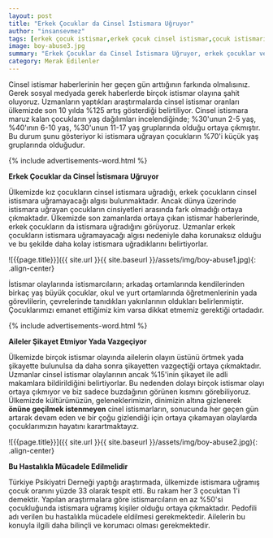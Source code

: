 ```yaml
---
layout: post
title: "Erkek Çocuklar da Cinsel İstismara Uğruyor"
author: "insansevmez"
tags: [erkek çocuk istismar,erkek çocuk cinsel istismar,çocuk istismarı,cinsel istismar,istismar aileler,pedofili,toplumsal sorunlar]
image: boy-abuse3.jpg
summary: "Erkek Çocuklar da Cinsel İstismara Uğruyor, erkek çocuklar ve istismar,Alileler istismarı Şikayet Etmiyor Yada Vazgeçiyor,Türkiye Psikiyatri Derneği araştırması"
category: Merak Edilenler
---
```


Cinsel istismar haberlerinin her geçen gün arttığının farkında olmalısınız. Gerek sosyal medyada gerek haberlerde birçok istismar olayına şahit oluyoruz. Uzmanların yaptıkları araştırmalarda cinsel istismar oranları ülkemizde son 10 yılda %125 artış gösterdiği belirtiliyor. Cinsel istismara maruz kalan çocukların yaş dağılımları incelendiğinde; %30'unun 2-5 yaş, %40'ının 6-10 yaş, %30'unun 11-17 yaş gruplarında olduğu ortaya çıkmıştır. Bu durum şunu gösteriyor ki istismara uğrayan çocukların %70'i küçük yaş gruplarında olduğudur.

{% include advertisements-word.html %}

**Erkek Çocuklar da Cinsel İstismara Uğruyor**

Ülkemizde kız çocukların cinsel istismara uğradığı, erkek çocukların cinsel istismara uğramayacağı algısı bulunmaktadır. Ancak dünya üzerinde istismara uğrayan çocukların cinsiyetleri arasında fark olmadığı ortaya çıkmaktadır. Ülkemizde son zamanlarda ortaya çıkan istismar haberlerinde, erkek çocukların da istismara uğradığını görüyoruz. Uzmanlar erkek çocukların istismara uğramayacağı algısı nedeniyle daha korunaksız olduğu ve bu şekilde daha kolay istismara uğradıklarını belirtiyorlar. 

![{{page.title}}]({{ site.url }}{{ site.baseurl }}/assets/img/boy-abuse1.jpg){: .align-center}

İstismar olaylarında istismarcıların; arkadaş ortamlarında kendilerinden birkaç yaş büyük çocuklar, okul ve yurt ortamlarında öğretmenlerinin yada görevlilerin, çevrelerinde tanıdıkları yakınlarının oldukları belirlenmiştir. Çocuklarımızı emanet ettiğimiz kim varsa dikkat etmemiz gerektiği ortadadır.

{% include advertisements-word.html %}

**Aileler Şikayet Etmiyor Yada Vazgeçiyor**

Ülkemizde birçok istismar olayında ailelerin olayın üstünü örtmek yada şikayette bulunulsa da daha sonra şikayetten vazgeçtiği ortaya çıkmaktadır. Uzmanlar cinsel istismar olaylarının ancak %15'inin şikayet ile adli makamlara bildirildiğini belirtiyorlar. Bu nedenden dolayı birçok istismar olayı ortaya çıkmıyor ve biz sadece buzdağının görünen kısmını görebiliyoruz. Ülkemizde kültürümüzün, geleneklerimizin, dinimizin altına gizlenerek **önüne geçilmek istenmeyen** cinel istismarların, sonucunda her geçen gün artarak devam eden ve bir çoğu gizlendiği için ortaya çıkamayan olaylarda çocuklarımızın hayatını karartmaktayız.

![{{page.title}}]({{ site.url }}{{ site.baseurl }}/assets/img/boy-abuse2.jpg){: .align-center}

**Bu Hastalıkla Mücadele Edilmelidir**

Türkiye Psikiyatri Derneği yaptığı araştırmada, ülkemizde istismara uğramış çocuk oranını yüzde 33 olarak tespit etti. Bu rakam her 3 çocuktan 1'i demektir. Yapılan araştırmalara göre istismarcıların en az %50'si çocukluğunda istismara uğramış kişiler olduğu ortaya çıkmaktadır. Pedofili adı verilen bu hastalıkla mücadele eldilmesi gerekmektedir. Ailelerin bu konuyla ilgili daha bilinçli ve korumacı olması gerekmektedir. 

